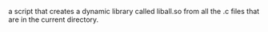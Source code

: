 a script that creates a dynamic library called liball.so from all the .c files that are in the current directory.
